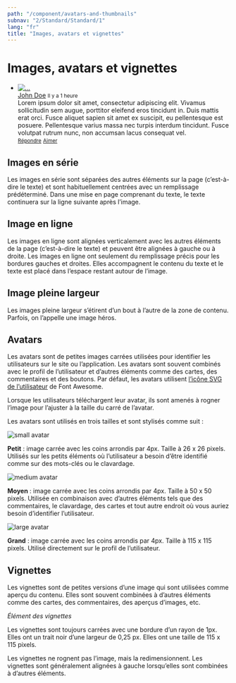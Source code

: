 ```yaml
---
path: "/component/avatars-and-thumbnails"
subnav: "2/Standard/Standard/1"
lang: "fr"
title: "Images, avatars et vignettes"
---
```


<helmet>
<title> Images, avatars et vignettes - Système de conception Aurora </title>
</helmet>

# Images, avatars et vignettes
<div class="mt-3">
    <div class="card">
    <div class="card-body">
        <ul class="list-unstyled">
        <li class="media media-comment">
            <a href="#!">
                <img alt="..." class="avatar" src="https://avataaars.io/?avatarStyle=Circle&topType=LongHairStraight2&accessoriesType=Wayfarers&hairColor=Black&facialHairType=Blank&clotheType=BlazerSweater&eyeType=Default&eyebrowType=RaisedExcitedNatural&mouthType=Default&skinColor=Yellow">
            </a>
            <div class="media-body">
                <div class="media-heading">
                <a href="#!">John Doe</a>
                <small class="text-muted">Il y a 1 heure</small>
                </div>
                <div>Lorem ipsum dolor sit amet, consectetur adipiscing elit. Vivamus sollicitudin sem augue, porttitor eleifend eros tincidunt in. Duis mattis erat orci. Fusce aliquet sapien sit amet ex suscipit, eu pellentesque est posuere. Pellentesque varius massa nec turpis interdum tincidunt. Fusce volutpat rutrum nunc, non accumsan lacus consequat vel.
                </div>
                <div class="media-footer">
                <a href="#!"><small>Répondre</small></a>
                <a href="#!"><small>Aimer</small></a>
                </div>
            </div>
        </li>
        </ul>
    </div>
    </div>
</div>

<documentationtabs remove="react">
      <doctabpanel type="html">
          
<codeblock html='<img alt="small avatar" class="avatar avatar-sm" src="https://avataaars.io/?avatarStyle=Circle&topType=LongHairStraight2&accessoriesType=Wayfarers&hairColor=Black&facialHairType=Blank&clotheType=BlazerSweater&eyeType=Default&eyebrowType=RaisedExcitedNatural&mouthType=Default&skinColor=Yellow">
' react='' /></codeblock>

<codeblock html='<img alt="medium avatar" class="avatar" src="https://avataaars.io/?avatarStyle=Circle&topType=LongHairStraight2&accessoriesType=Wayfarers&hairColor=Black&facialHairType=Blank&clotheType=BlazerSweater&eyeType=Default&eyebrowType=RaisedExcitedNatural&mouthType=Default&skinColor=Yellow">
' react='' /></codeblock>

<codeblock html='<img alt="large avatar" class="avatar avatar-lg" src="https://avataaars.io/?avatarStyle=Circle&topType=LongHairStraight2&accessoriesType=Wayfarers&hairColor=Black&facialHairType=Blank&clotheType=BlazerSweater&eyeType=Default&eyebrowType=RaisedExcitedNatural&mouthType=Default&skinColor=Yellow">
' react='' /><codeblock>

</doctabpanel>

<doctabpanel type="design">
          

## Images en série
Les images en série sont séparées des autres éléments sur la page (c’est-à-dire le texte) et sont habituellement centrées avec un remplissage prédéterminé. Dans une mise en page comprenant du texte, le texte continuera sur la ligne suivante après l’image.

## Image en ligne
Les images en ligne sont alignées verticalement avec les autres éléments de la page (c’est-à-dire le texte) et peuvent être alignées à gauche ou à droite. Les images en ligne ont seulement du remplissage précis pour les bordures gauches et droites. Elles accompagnent le contenu du texte et le texte est placé dans l’espace restant autour de l’image.

## Image pleine largeur
Les images pleine largeur s’étirent d’un bout à l’autre de la zone de contenu. Parfois, on l’appelle une image héros.

## Avatars
Les avatars sont de petites images carrées utilisées pour identifier les utilisateurs sur le site ou l’application. Les avatars sont souvent combinés avec le profil de l’utilisateur et d’autres éléments comme des cartes, des commentaires et des boutons.
Par défaut, les avatars utilisent [l’icône SVG de l’utilisateur](https://fontawesome.com/icons/user?style=solid) de Font Awesome.

Lorsque les utilisateurs téléchargent leur avatar, ils sont amenés à rogner l’image pour l’ajuster à la taille du carré de l’avatar.

Les avatars sont utilisés en trois tailles et sont stylisés comme suit :

<img alt="small avatar" class="avatar avatar-sm" src="https://avataaars.io/?avatarStyle=Circle&topType=LongHairStraight2&accessoriesType=Wayfarers&hairColor=Black&facialHairType=Blank&clotheType=BlazerSweater&eyeType=Default&eyebrowType=RaisedExcitedNatural&mouthType=Default&skinColor=Yellow">

**Petit** : image carrée avec les coins arrondis par 4px. Taille à 26 x 26 pixels.
Utilisés sur les petits éléments où l’utilisateur a besoin d’être identifié comme sur des mots-clés ou le clavardage.

<img alt="medium avatar" class="avatar" src="https://avataaars.io/?avatarStyle=Circle&topType=LongHairStraight2&accessoriesType=Wayfarers&hairColor=Black&facialHairType=Blank&clotheType=BlazerSweater&eyeType=Default&eyebrowType=RaisedExcitedNatural&mouthType=Default&skinColor=Yellow">

**Moyen** : image carrée avec les coins arrondis par 4px. Taille à 50 x 50 pixels.
Utilisée en combinaison avec d’autres éléments tels que des commentaires, le clavardage, des cartes et tout autre endroit où vous auriez besoin d’identifier l’utilisateur.

<img alt="large avatar" class="avatar avatar-lg" src="https://avataaars.io/?avatarStyle=Circle&topType=LongHairStraight2&accessoriesType=Wayfarers&hairColor=Black&facialHairType=Blank&clotheType=BlazerSweater&eyeType=Default&eyebrowType=RaisedExcitedNatural&mouthType=Default&skinColor=Yellow">

**Grand** : image carrée avec les coins arrondis par 4px. Taille à 115 x 115 pixels.
Utilisé directement sur le profil de l’utilisateur.


## Vignettes
Les vignettes sont de petites versions d’une image qui sont utilisées comme aperçu du contenu. Elles sont souvent combinées à d’autres éléments comme des cartes, des commentaires, des aperçus d’images, etc.

*Élément des vignettes*

Les vignettes sont toujours carrées avec une bordure d’un rayon de 1px. Elles ont un trait noir d’une largeur de 0,25 px. Elles ont une taille de 115 x 115 pixels.

Les vignettes ne rognent pas l’image, mais la redimensionnent. Les vignettes sont généralement alignées à gauche lorsqu’elles sont combinées à d’autres éléments.

</doctabpanel>
    </documentationtabs>

